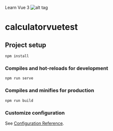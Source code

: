 Learn Vue 3
![alt tag](https://media.discordapp.net/attachments/683998249807642717/970314278991167588/unknown.png?width=443&height=506)​

# calculatorvuetest

## Project setup
```
npm install
```

### Compiles and hot-reloads for development
```
npm run serve
```

### Compiles and minifies for production
```
npm run build
```

### Customize configuration
See [Configuration Reference](https://cli.vuejs.org/config/).
